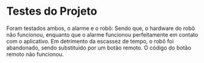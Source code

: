 # Testes do Projeto

Foram testados ambos, o alarme e o robô:
Sendo que, o hardware do robô não funcionou, enquanto que o alarme funcionou perfeitamente em contato com o aplicativo.
Em detrimento da escassez de tempo, o robô foi abandonado, sendo substituido por um botão remoto.
O código do botão remoto não funcionou.
